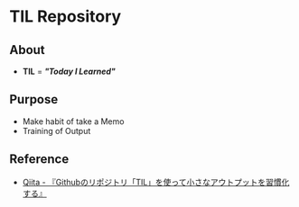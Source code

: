# TIL Repository
## About
- **TIL** = ***"Today I Learned"***



## Purpose
- Make habit of take a Memo
- Training of Output



## Reference
- [Qiita - 『Githubのリポジトリ「TIL」を使って小さなアウトプットを習慣化する』](https://qiita.com/sitmk/items/239335b4ed0c3c797add)
